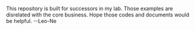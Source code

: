 This repository is built for successors in my lab. Those examples are disrelated  with the core business. Hope those codes and documents would be helpful. 
																																										--Leo-Ne
				
				
